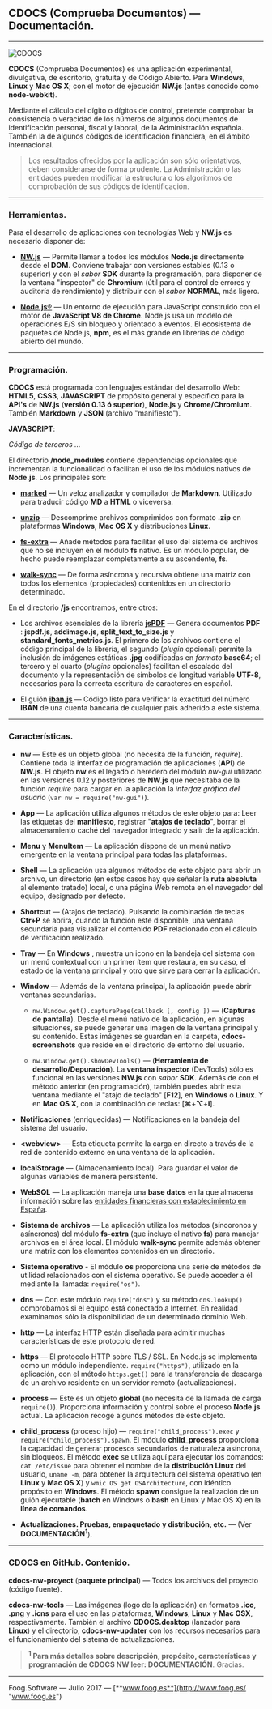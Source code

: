 ## CDOCS (Comprueba Documentos) — Documentación.
----
![CDOCS](../../images/png/logo64.png)

**CDOCS** (Comprueba Documentos) es una aplicación experimental, divulgativa, de escritorio, gratuita y de Código Abierto. Para **Windows**, **Linux** y **Mac OS X**; con el motor de ejecución  **NW.js** (antes conocido como **node-webkit**).

Mediante el cálculo del dígito o dígitos de control, pretende comprobar la consistencia o veracidad de los números de algunos documentos de identificación personal, fiscal y laboral, de la Administración española. También la de algunos códigos de identificación financiera, en el ámbito internacional.

>Los resultados ofrecidos por la aplicación son sólo orientativos, deben considerarse de forma prudente. La Administración o las entidades pueden modificar la estructura o los algoritmos de comprobación de sus códigos de identificación.

---

### Herramientas.

Para el desarrollo de aplicaciones con tecnologías Web y **NW.js** es necesario disponer de:

* [**NW.js**](https://nwjs.io/ "NW.js") — Permite llamar a todos los módulos **Node.js** directamente desde el **DOM**. Conviene trabajar con versiones estables (0.13 o superior) y con el _sabor_ **SDK** durante la programación, para disponer de la ventana "inspector" de **Chromium** (útil para el control de errores y auditoría de rendimiento) y distribuir con el _sabor_ **NORMAL**, más ligero. 

* [**Node.js**®](https://nodejs.org/es/ "Node.js®") — Un entorno de ejecución para JavaScript construido con el motor de **JavaScript V8 de Chrome**. Node.js usa un modelo de operaciones E/S sin bloqueo y orientado a eventos. El ecosistema de paquetes de Node.js, **npm**, es el más grande en librerías de código abierto del mundo. 

----

### Programación.

**CDOCS** está programada con lenguajes estándar del desarrollo Web: **HTML5**, **CSS3**, **JAVASCRIPT** de propósito general y específico para la **API's** de **NW.js** (**versión 0.13 ó superior**), **Node.js** y **Chrome/Chromium**. También **Markdown** y **JSON** (archivo "manifiesto").  

**JAVASCRIPT**:

_Código de terceros ..._

El directorio **&#47;node_modules** contiene dependencias opcionales que incrementan la funcionalidad o facilitan el uso de los módulos nativos de **Node.js**. Los principales son:

* [**marked**](https://www.npmjs.com/package/marked "marked") — Un veloz analizador y compilador de **Markdown**. Utilizado para traducir código **MD** a **HTML** o viceversa.

* [**unzip**](https://www.npmjs.com/package/unzip "unzip") — Descomprime archivos comprimidos con formato **.zip** en plataformas **Windows**, **Mac OS X** y distribuciones **Linux**.

* [**fs-extra**](https://www.npmjs.com/package/fs-extra "fs-extra") — Añade métodos para facilitar el uso del sistema de archivos que no se incluyen en el módulo **fs** nativo. Es un módulo popular, de hecho puede reemplazar completamente a su ascendente, **fs**.

* [**walk-sync**](https://www.npmjs.com/package/walk-sync "walk-sync") — De forma asíncrona y recursiva obtiene una matriz con todos los elementos (propiedades) contenidos en un directorio determinado.

En el directorio **&#47;js** encontramos, entre otros:

* Los archivos esenciales de la librería [**jsPDF**](https://github.com/MrRio/jsPDF "jsPDF") — Genera documentos **PDF** : **jspdf.js**, **addimage.js**, **split_text_to_size.js** y **standard_fonts_metrics.js**. El primero de los archivos contiene el código principal de la librería, el segundo (_plugin_ opcional) permite la inclusión de imágenes estáticas **.jpg** codificadas en _formato_ **base64**; el tercero y el cuarto (_plugins_ opcionales) facilitan el escalado del documento y la representación de símbolos de longitud variable **UTF-8**, necesarios para la correcta escritura de caracteres en español. 

* El guión [**iban.js**](https://github.com/arhs/iban.js "iban.js") — Código listo para verificar la exactitud del número **IBAN** de una cuenta bancaria de cualquier país adherido a este sistema.

----

### Características.

* **nw** — Este es un objeto global (no necesita de la función, _require_). Contiene toda la interfaz de programación de aplicaciones (**API**) de **NW.js**. El objeto **nw** es el legado o heredero del módulo _nw-gui_ utilizado en las versiones 0.12 y posteriores de **NW.js** que necesitaba de la función _require_ para cargar en la aplicación la _interfaz gráfica del usuario_ (`var nw = require("nw-gui")`).   

* **App** — La aplicación utiliza algunos métodos de este objeto para: Leer las etiquetas del **manifiesto**, registrar "**atajos de teclado**", borrar el almacenamiento caché	del navegador integrado y salir de la aplicación.	

* **Menu** y **MenuItem** — La aplicación dispone de un menú nativo emergente en la ventana principal para todas las plataformas.

* **Shell** — La aplicación usa algunos métodos de este objeto para abrir un archivo, un directorio (en estos casos hay que señalar la **ruta absoluta** al elemento tratado) local, o una página Web remota en el navegador del equipo, designado por defecto.

* **Shortcut** — (Atajos de teclado). Pulsando la combinación de teclas **Ctr+P** se abrirá, cuando la función este disponible, una ventana secundaria para visualizar el contenido **PDF** relacionado con el cálculo de verificación realizado. 	

* **Tray** — En **Windows** , muestra un icono en la bandeja del sistema con un menú contextual con un primer ítem que restaura, en su caso, el estado de la ventana principal y otro que sirve para cerrar la aplicación.

* **Window** — Además de la ventana principal, la aplicación puede abrir ventanas secundarias.

	* `nw.Window.get().capturePage(callback [, config ])` — (**Capturas de pantalla**). Desde el menú nativo de la aplicación, en algunas situaciones, se puede generar una imagen de la ventana principal y su contenido. Estas imágenes se guardan en la carpeta, **cdocs-screenshots** que reside en el directorio de entorno del usuario. 

	* `nw.Window.get().showDevTools()` — (**Herramienta de desarrollo/Depuración**). La **ventana inspector** (DevTools) sólo es funcional en las versiones **NW.js** con _sabor_ **SDK**. Además de con el método anterior (en programación), también puedes abrir esta ventana mediante el "atajo de teclado" [**F12**], en **Windows** o **Linux**. Y en **Mac OS X**, con la combinación de teclas: [**&#8984;**+**&#8997;**+**i**].	

* **Notificaciones** (enriquecidas) — Notificaciones en la bandeja del sistema del usuario.
	
* **&lt;webview&gt;** — Esta etiqueta permite la carga en directo a través de la red de contenido externo en una ventana de la aplicación.

* **localStorage** — (Almacenamiento local). Para guardar el valor de algunas variables de manera persistente.	
	
* **WebSQL** — La aplicación maneja una **base datos** en la que almacena información sobre las [entidades financieras con establecimiento en España](http://www.bde.es/bde/es/secciones/servicios/Particulares_y_e/Registros_de_Ent/ "Banco de España").

* **Sistema de archivos** — La aplicación utiliza los métodos (síncoronos y asíncronos) del módulo **fs-extra** (que incluye el nativo **fs**) para manejar archivos en el área local. El módulo **walk-sync** permite además obtener una matriz con los elementos contenidos en un directorio.

* **Sistema operativo** -  El módulo **os** proporciona una serie de métodos de utilidad relacionados con el sistema operativo. Se puede acceder a él mediante la llamada: `require("os")`. 

* **dns** — Con este módulo `require("dns")` y su método `dns.lookup()` comprobamos si el equipo está conectado a Internet. En realidad examinamos sólo la disponibilidad de un determinado dominio Web. 

* **http** — La interfaz HTTP están diseñada para admitir muchas características de este protocolo de red. 

* **https** — El protocolo HTTP sobre TLS / SSL. En Node.js se implementa como un módulo independiente. `require("https")`, utilizado en la aplicación, con el método `https.get()` para la transferencia de descarga de un archivo residente en un servidor remoto (actualizaciones).

* **process** — Este es un objeto **global** (no necesita de la llamada de carga `require()`). Proporciona información y control sobre el proceso **Node.js** actual. La aplicación recoge algunos métodos de este objeto. 

* **child_process** (proceso hijo) — `require("child_process").exec` y `require("child_process").spawn`. El módulo **child_process** proporciona la capacidad de generar procesos secundarios de naturaleza asíncrona, sin bloqueos.  El método **exec** se utiliza aquí para ejecutar los comandos: `cat /etc/issue` para obtener el nombre de la **distribución Linux** del usuario, `uname -m`, para obtener la arquitectura del sistema operativo (en **Linux** y **Mac OS X**) y `wmic OS get OSArchitecture`, con idéntico propósito en **Windows**. El método **spawn** consigue la realización de un guión ejecutable (**batch** en Windows o **bash** en Linux y Mac OS X) en la **línea de comandos**.

* **Actualizaciones. Pruebas, empaquetado y distribución, etc.** — (Ver **DOCUMENTACIÓN<sup>1</sup>**). 

----

### CDOCS en GitHub. Contenido.

**cdocs-nw-proyect** (**paquete principal**) — Todos los archivos del proyecto (código fuente). 

**cdocs-nw-tools** — Las imágenes (logo de la aplicación) en formatos **.ico**, **.png** y **.icns** para el uso en las plataformas, **Windows**, **Linux** y **Mac OSX**, respectivamente. También el archivo **CDOCS.desktop** (lanzador para **Linux**) y el directorio, **cdocs-nw-updater** con los recursos necesarios para el funcionamiento del sistema de actualizaciones.

> **<sup>1</sup>&#160;Para más detalles sobre descripción, propósito, características y programación de CDOCS NW leer: DOCUMENTACIÓN**. Gracias.

----

Foog.Software — Julio 2017 — [**www.foog.es**](http://www.foog.es/ "www.foog.es")		